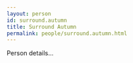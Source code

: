 ```yaml
---
layout: person
id: surround.autumn
title: Surround Autumn
permalink: people/surround.autumn.html
---
```


Person details...